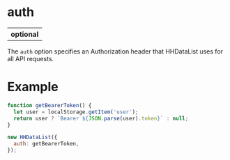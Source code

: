 # auth

<table class="options-table">
  <tr><th>optional</th></tr>
</table>

The `auth` option specifies an Authorization header that HHDataList uses for all API requests.

# Example

``` js nonum
function getBearerToken() {
  let user = localStorage.getItem('user');
  return user ? `Bearer ${JSON.parse(user).token}` : null;
}

new HHDataList({
  auth: getBearerToken,
});
```
